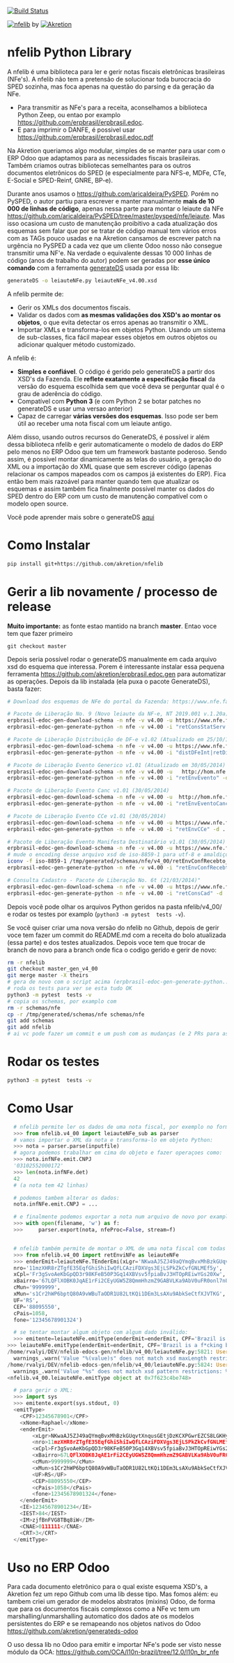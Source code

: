 [![Build Status](https://travis-ci.org/akretion/nfelib.svg?branch=master_gen_v4_00)](https://travis-ci.org/akretion/nfelib)

[![nfelib](https://raw.githubusercontent.com/akretion/nfelib/master/ext/nfe.jpg)](https://github.com/akretion/nfelib/) by [![Akretion](https://raw.githubusercontent.com/akretion/nfelib/master/ext/akretion-logo2.png)](https://akretion.com/pt_BR)

# nfelib Python Library

A nfelib é uma biblioteca para ler e gerir notas fiscais eletrônicas brasileiras (NFe's). A nfelib não tem a pretensão de solucionar toda burocracia do SPED sozinha, mas foca apenas na questão do parsing e da geração da NFe.

* Para transmitir as NFe's para a receita, aconselhamos a biblioteca Python Zeep, ou entao por examplo https://github.com/erpbrasil/erpbrasil.edoc.
* E para imprimir o DANFE, é possivel usar https://github.com/erpbrasil/erpbrasil.edoc.pdf

Na Akretion queriamos algo modular, simples de se manter para usar com o ERP Odoo que adaptamos para as necessidades fiscais brasileiras. Também criamos outras bibliotecas semelhantes para os outros documentos eletrônicos do SPED (e especialmente para NFS-e, MDFe, CTe, E-Social e SPED-Reinf, GNRE, BP-e).

Durante anos usamos o https://github.com/aricaldeira/PySPED. Porém no PySPED, o autor partiu para escrever e manter manualmente **mais de 10 000 de linhas de código**, apenas nessa parte para montar o leiaute da NFe https://github.com/aricaldeira/PySPED/tree/master/pysped/nfe/leiaute. Mas isso ocasiona um custo de manutenção proibitivo a cada atualização dos esquemas sem falar que por se tratar de código manual tem vários erros com as TAGs pouco usadas e na Akretion cansamos de escrever patch na urgência no PySPED a cada vez que um cliente Odoo nosso não consegue transmitir uma NF'e. Na verdade o equivalente dessas 10 000 linhas de código (anos de trabalho do autor) podem ser geradas por **esse único comando** com a ferramenta [generateDS](http://www.davekuhlman.org/generateDS.html) usada por essa lib:

```bash
generateDS -o leiauteNFe.py leiauteNFe_v4.00.xsd
```

A nfelib permite de:

* Gerir os XMLs dos documentos fiscais.
* Validar os dados com **as mesmas validações dos XSD's ao montar os objetos**, o que evita detectar os erros apenas ao transmitir o XML.
* Importar XMLs e transforma-los em objetos Python. Usando um sistema de sub-classes, fica fácil mapear esses objetos em outros objetos ou adicionar qualquer método customizado.

A nfelib é:

* **Simples e confiável**. O código é gerido pelo generateDS a partir dos XSD's da Fazenda. Ele **reflete exatamente a especificação fiscal** da versão do esquema escolhida sem que você deva se perguntar qual é o grau de aderência do código.
* Compatível com **Python 3** (e com Python 2 se botar patches no generateDS e usar uma versao anterior)
* Capaz de carregar **várias versões dos esquemas**. Isso pode ser bem útil ao receber uma nota fiscal com um leiaute antigo.

Além disso, usando outros recursos do GenerateDS, é possível ir além dessa biblioteca nfelib e gerir automaticamente o modelo de dados do ERP pelo menos no ERP Odoo que tem um framework bastante poderoso. Sendo assim, é possivel montar dinamicamente as telas do usuário, a geração do XML ou a importação do XML quase que sem escrever código (apenas relacionar os campos mapeados com os campos já existentes do ERP). Fica então bem mais razoável para manter quando tem que atualizar os esquemas e assim também fica finalmente possível manter os dados do SPED dentro do ERP com um custo de manutenção compatível com o modelo open source.

Você pode aprender mais sobre o generateDS [aqui](http://www.davekuhlman.org/generateDS.html)

# Como Instalar

```bash
pip install git+https://github.com/akretion/nfelib
```
# Gerir a lib novamente / processo de release
**Muito importante:** as fonte estao mantido na branch **master**. Entao voce tem que fazer primeiro

```
git checkout master
```

Depois seria possível rodar o generateDS manualmente em cada arquivo xsd do esquema que interessa. Porem é interessante instalar essa pequena ferramenta https://github.com/akretion/erpbrasil.edoc.gen para automatizar as operações. Depois da lib instalada (ela puxa o pacote GenerateDS), basta fazer:
```bash
# Download dos esquemas de NFe do portal da Fazenda: https://www.nfe.fazenda.gov.br/portal/listaConteudo.aspx?tipoConteudo=/fwLvLUSmU8=

# Pacote de Liberação No. 9 (Novo leiaute da NF-e, NT 2019.001 v.1.20a). Publicado em 20/08/2019.
erpbrasil-edoc-gen-download-schema -n nfe -v v4.00 -u https://www.nfe.fazenda.gov.br/portal/exibirArquivo.aspx?conteudo=vdxcmJ2AgTo=
erpbrasil-edoc-gen-generate-python -n nfe -v v4.00 -i "retConsStatServ|retConsSitNFe|retEnviNFe|retConsReciNFe|retInutNFe" -d .

# Pacote de Liberação Distribuição de DF-e v1.02 (Atualizado em 25/10/16)
erpbrasil-edoc-gen-download-schema -n nfe -v v4.00 -u https://www.nfe.fazenda.gov.br/portal/exibirArquivo.aspx?conteudo=n3Kn9%20YZNak=
erpbrasil-edoc-gen-generate-python -n nfe -v v4.00 -i "distDFeInt|retDistDFeInt" -d .

# Pacote de Liberação Evento Generico v1.01 (Atualizado em 30/05/2014)
erpbrasil-edoc-gen-download-schema -n nfe -v v4.00 -u   http://hom.nfe.fazenda.gov.br/portal/exibirArquivo.aspx?conteudo=YaiBe2csOmA=
erpbrasil-edoc-gen-generate-python -n nfe -v v4.00 -i "retEnvEvento" -d .

# Pacote de Liberação Evento Canc v1.01 (30/05/2014)
erpbrasil-edoc-gen-download-schema -n nfe -v v4.00 -u  http://hom.nfe.fazenda.gov.br/portal/exibirArquivo.aspx?conteudo=MtjAJ1Rurjc=
erpbrasil-edoc-gen-generate-python -n nfe -v v4.00 -i "retEnvEventoCancNFe" -d .

# Pacote de Liberação Evento CCe v1.01 (30/05/2014)
erpbrasil-edoc-gen-download-schema -n nfe -v v4.00 -u https://www.nfe.fazenda.gov.br/portal/exibirArquivo.aspx?conteudo=P/FXaGiLKo0=
erpbrasil-edoc-gen-generate-python -n nfe -v v4.00 -i "retEnvCCe" -d .

# Pacote de Liberação Evento Manifesta Destinatário v1.01 (30/05/2014)
erpbrasil-edoc-gen-download-schema -n nfe -v v4.00 -u https://www.nfe.fazenda.gov.br/portal/exibirArquivo.aspx?conteudo=y2nVL6/GFlU=
# mude o encoding desse arquivo xsd de iso-8859-1 para utf-8 e amaldiçoe o cara que usou iso-8859-1
iconv -f iso-8859-1 /tmp/generated/schemas/nfe/v4_00/retEnvConfRecebto_v1.00.xsd -t UTF-8 -o /tmp/generated/schemas/nfe/v4_00/retEnvConfRecebto_v1.00.xsd
erpbrasil-edoc-gen-generate-python -n nfe -v v4.00 -i "retEnvConfRecebto" -d .

# Consulta Cadastro - Pacote de Liberação No. 6t (21/03/2014)"
erpbrasil-edoc-gen-download-schema -n nfe -v v4.00 -u https://www.nfe.fazenda.gov.br/portal/exibirArquivo.aspx?conteudo=/KLQ3Wi0ckY=
erpbrasil-edoc-gen-generate-python -n nfe -v v4.00 -i "retConsCad" -d .
```
Depois você pode olhar os arquivos Python geridos na pasta nfelib/v4_00/ e rodar os testes por examplo (`python3 -m pytest  tests -v`).

Se você quiser criar uma nova versão do nfelib no Github, depois de gerir voce tem fazer um commit do README.md com a receita do bolo atualizada (essa parte) e dos testes atualizados.
Depois voce tem que trocar de branch de novo para a branch onde fica o codigo gerido e gerir de novo:
```bash
rm -r nfelib
git checkout master_gen_v4_00
git merge master -X theirs
# gera de novo com o script acima (erpbrasil-edoc-gen-generate-python...)
# roda os tests para ver se esta tudo OK
python3 -m pytest  tests -v
# copia os schemas, por examplo com
rm -r schemas/nfe
cp -r /tmp/generated/schemas/nfe schemas/nfe
git add schemas
git add nfelib
# ai vc pode fazer um commit e um push com as mudanças (e 2 PRs para as branches master e master_gen_v4_00 eventualmente)
```

# Rodar os testes

```bash
python3 -m pytest  tests -v
```

# Como Usar

```python
  # nfelib permite ler os dados de uma nota fiscal, por exemplo no formato 4.00:
  >>> from nfelib.v4_00 import leiauteNFe_sub as parser
  # vamos importar o XML da nota e transforma-lo em objeto Python:
  >>> nota = parser.parse(inputfile)
  # agora podemos trabalhar em cima do objeto e fazer operaçoes como:
  >>> nota.infNFe.emit.CNPJ
  '03102552000172'
  >>> len(nota.infNFe.det)
  42
  # (a nota tem 42 linhas)

  # podemos tambem alterar os dados:
  nota.infNFe.emit.CNPJ = ...

  # e finalmente podemos exportar a nota num arquivo de novo por examplo
  >>> with open(filename, 'w') as f:
  >>>     parser.export(nota, nfeProc=False, stream=f)


  # nfelib também permite de montar o XML de uma nota fiscal com todas validações dos XSDs já nos objetos:
  >>> from nfelib.v4_00 import retEnviNFe as leiauteNFe
  >>> enderEmit=leiauteNFe.TEnderEmi(xLgr='NKwaAJ5ZJ49aQYmqBvxMhBzkGUqvtXnqusGEtjDzKCXPGwrEZCS8LGKHyBbV',
  nro='11mzXHR8rZTgfE35EqfGhiShiIwQfLCAziFDXVgs3EjLSPkZkCvfGNLMEf5y',
  xCpl='Fr3gSvoAeKbGpQD3r98KFeB50P3Gq14XBVsv5fpiaBvJ3HTOpREiwYGs20Xw',
  xBairro='67LQFlXOBK0JqAE1rFi2CEyUGW5Z8QmmHhzmZ9GABVLKa9AbV0uFR0onl7nU',
  cMun='9999999',
  xMun='s1Cr2hWP6bptQ80A9vWBuTaODR1U82LtKQi1DEm3LsAXu9AbkSeCtfXJVTKG',
  UF='RS',
  CEP='88095550',
  cPais=1058,
  fone='12345678901324')

  # se tentar montar algum objeto com algum dado inválido:
  >>> emitente=leiauteNFe.emitType(enderEmit=enderEmit, CPF='Brazil is a f*cking bureaucracy', xNome='Raphael', IE='12345678901234', IEST='84', IM='zjfBnFVG8TBq8iW', CNAE='0111111', CRT='3')
>>> leiauteNFe.emitType(enderEmit=enderEmit, CPF='Brazil is a f*cking bureaucracy', xNome='Raphael', IE='12345678901234', IEST='84', IM='zjfBnFVG8TBq8iW', CNAE='0111111', CRT='3')
/home/rvalyi/DEV/nfelib-edocs-gen/nfelib/v4_00/leiauteNFe.py:5821: UserWarning: Value "b'Brazil is a f*cking bureaucracy'" does not match xsd maxLength restriction on TCpf
  warnings_.warn('Value "%(value)s" does not match xsd maxLength restriction on TCpf' % {"value" : value.encode("utf-8")} )
/home/rvalyi/DEV/nfelib-edocs-gen/nfelib/v4_00/leiauteNFe.py:5824: UserWarning: Value "b'Brazil is a f*cking bureaucracy'" does not match xsd pattern restrictions: [['^([0-9]{11})$']]
  warnings_.warn('Value "%s" does not match xsd pattern restrictions: %s' % (value.encode('utf-8'), self.validate_TCpf_patterns_, ))
<nfelib.v4_00.leiauteNFe.emitType object at 0x7f623c4be748>

  # para gerir o XML:
  >>> import sys
  >>> emitente.export(sys.stdout, 0)
  <emitType>
    <CPF>12345678901</CPF>
    <xNome>Raphael</xNome>
    <enderEmit>
        <xLgr>NKwaAJ5ZJ49aQYmqBvxMhBzkGUqvtXnqusGEtjDzKCXPGwrEZCS8LGKHyBbV</xLgr>
        <nro>11mzXHR8rZTgfE35EqfGhiShiIwQfLCAziFDXVgs3EjLSPkZkCvfGNLMEf5y</nro>
        <xCpl>Fr3gSvoAeKbGpQD3r98KFeB50P3Gq14XBVsv5fpiaBvJ3HTOpREiwYGs20Xw</xCpl>
        <xBairro>67LQFlXOBK0JqAE1rFi2CEyUGW5Z8QmmHhzmZ9GABVLKa9AbV0uFR0onl7nU</xBairro>
        <cMun>9999999</cMun>
        <xMun>s1Cr2hWP6bptQ80A9vWBuTaODR1U82LtKQi1DEm3LsAXu9AbkSeCtfXJVTKG</xMun>
        <UF>RS</UF>
        <CEP>88095550</CEP>
        <cPais>1058</cPais>
        <fone>12345678901324</fone>
    </enderEmit>
    <IE>12345678901234</IE>
    <IEST>84</IEST>
    <IM>zjfBnFVG8TBq8iW</IM>
    <CNAE>0111111</CNAE>
    <CRT>3</CRT>
  </emitType>
```

# Uso no ERP Odoo

Para cada documento eletrônico para o qual existe esquema XSD's, a Akretion fez um repo Github com uma lib desse tipo.
Mas fomos além: eu tambem criei um gerador de modelos abstratos (mixins) Odoo, de forma que para os documentos fiscais complexos como a NFe vc tem um marshalling/unmarshalling automatico dos dados ate os modelos persistentes do ERP e se remapeando nos objetos nativos do Odoo https://github.com/akretion/generateds-odoo

O uso dessa lib no Odoo para emitir e importar NFe's pode ser visto nesse módulo da OCA: https://github.com/OCA/l10n-brazil/tree/12.0/l10n_br_nfe
